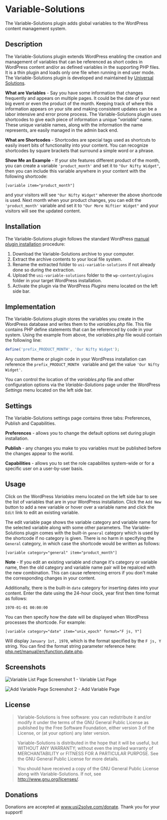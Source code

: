 # Variable-Solutions #

The Variable-Solutions plugin adds global variables to the WordPress content management system.

## Description ##

The Variable-Solutions plugin extends WordPress enabling the creation and management of variables that can be referenced as short codes in WordPress content and/or as defined variables in the supporting PHP files. It is a thin plugin and loads only one file when running in end user mode. The Variable-Solutions plugin is developed and maintained by <a href="https://www.usi2solve.com">Universal Solutions</a>.

**What are Variables** - Say you have some information that changes frequently and appears on multiple pages.
It could be the date of your next big event or even the product of the month. 
Keeping track of where this information appears on your site and making consistent updates can be a labor intensive and error prone process.
The Variable-Solutions plugin uses shortcodes to give each piece of information a unique "*variable*" name. 
These unique variable names, along with the information the name represents, are easily managed in the admin back end.

**What are Shortcodes** - Shortcodes are special tags used as shortcuts to easily insert bits of functionality into your content. 
You can recognize shortcodes by square brackets that surround a simple word or a phrase.

**Show Me an Example** - If your site features different product of the month, you can create a variable ` 'product_month' ` and set it to ` "Our Nifty Widget" `, 
then you can include this variable anywhere in your content with the following shortcode:

```
[variable item="product_month"]
```

and your visitors will see ` "Our Nifty Widget" ` wherever the above shortcode is used. 
Next month when your product changes, you can edit the ` 'product_month' ` variable and set it to ` "Our More Niftier Widget" ` 
and your visitors will see the updated content.

## Installation ##
The Variable-Solutions plugin follows the standard WordPress <a href="https://codex.wordpress.org/Managing_Plugins#Manual_Plugin_Installation">manual plugin installation</a> procedure:
1. Download the Variable-Solutions archive to your computer.
1. Extract the archive contents to your local file system.
1. Rename the extracted folder to ` usi-variable-solutions ` if not already done so during the extraction.
1. Upload the ` usi-variable-solutions ` folder to the ` wp-content/plugins ` folder in your target WordPress installation.
1. Activate the plugin via the WordPress *Plugins* menu located on the left side bar.

## Implementation ##
The Variable-Solutions plugin stores the variables you create in the WordPress database and writes them to the *variables.php* file. 
This file contains PHP define statements that can be referenced by code in your system.
Using the example from above, the *variables.php* file would contain the following line:

```php
define('prefix_PRODUCT_MONTH', 'Our Nifty Widget');
```
Any custom theme or plugin code in your WordPress installation can reference the `prefix_PRODUCT_MONTH ` variable and get the value `'Our Nifty Widget'`.

You can control the location of the *variables.php* file and other configuration options via the *Variable-Solutions* page under the WordPress *Settings* 
menu located on the left side bar.

## Settings ##
The Variable-Solutions settings page contains three tabs: Preferences, Publish and Capabilities.

**Preferences** - allows you to change the default options set during plugin installation.

**Publish** - any changes you make to you variables must be published before the changes appear to the world.

**Capabilities** - allows you to set the role capabilites system-wide or for a specific user on a user-by-user basis. 

## Usage ##
Click on the WordPress *Variables* menu located on the left side bar to see the list of variables that are in your WordPress installation.
Click the ` Add New ` button to add a new variable or hover over a variable name and click the ` Edit ` link to edit an existing variable.

The edit variable page shows the variable category and variable name for the selected variable along with some other parameters. 
The Variable-Solutions plugin comes with the built-in ` general ` category which is used by the shortcode if no category is given. 
There is no harm in specifying the ` General ` category, in which case the shortcode would be written as follows:

```
[variable category="general" item="product_month"]
```

**Note** - If you edit an existing variable and change it's category or variable name, then the old category and variable name pair will be repalced with the new combination.
This can cause referencing errors if you don't make the corresponding changes in your content.

Additionally, there is the built-in ` date ` category for inserting dates into your content. 
Enter the date using the 24-hour clock, year first then time format as follows:

```
1970-01-01 00:00:00
```
You can then specify how the date will be displayed when WordPress processes the shortcode. For example:

```
[variable category="date" item="unix_epoch" format="F js, Y"]
```

Will display ` January 1st, 1970 `, which is the format specified by the ` F js, Y ` string. 
You can find the format string parameter reference here: <a href="http://php.net/manual/en/function.date.php">php.net/manual/en/function.date.php</a>.

## Screenshots ##

![Variable List Page](https://user-images.githubusercontent.com/16763256/32197597-40eb1c98-bd9b-11e7-938e-cf46aefd9973.png "Variable Llist Page")
Screenshot 1 - Variable List Page

![Add Variable Page](https://user-images.githubusercontent.com/16763256/32197596-40df18b2-bd9b-11e7-8477-3a460bbe7740.png "Add Variable Page")
Screenshot 2 - Add Variable Page

## License ##
> Variable-Solutions is free software: you can redistribute it and/or modify it under the terms of the GNU General Public License 
as published by the Free Software Foundation, either version 3 of the License, or (at your option) any later version.

> Variable-Solutions is distributed in the hope that it will be useful, but WITHOUT ANY WARRANTY; without even the implied warranty 
of MERCHANTABILITY or FITNESS FOR A PARTICULAR PURPOSE.  See the GNU General Public License for more details.

> You should have received a copy of the GNU General Public License along with Variable-Solutions.  If not, see 
<http://www.gnu.org/licenses/>.

## Donations ##
Donations are accepted at <a href="https://www.usi2solve.com/donate/variable-solutions">www.usi2solve.com/donate</a>. Thank you for your support!